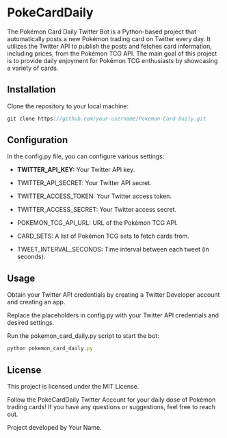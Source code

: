 # PokeCardDaily

The Pokémon Card Daily Twitter Bot is a Python-based project that automatically posts a new Pokémon trading card on Twitter every day. It utilizes the Twitter API to publish the posts and fetches card information, including prices, from the Pokémon TCG API. The main goal of this project is to provide daily enjoyment for Pokémon TCG enthusiasts by showcasing a variety of cards.

## Installation
Clone the repository to your local machine:
```javascript
git clone https://github.com/your-username/Pokemon-Card-Daily.git
```

## Configuration
In the config.py file, you can configure various settings:

* **TWITTER_API_KEY:** Your Twitter API key.

* TWITTER_API_SECRET: Your Twitter API secret.

* TWITTER_ACCESS_TOKEN: Your Twitter access token.

* TWITTER_ACCESS_SECRET: Your Twitter access secret.

* POKEMON_TCG_API_URL: URL of the Pokémon TCG API.

* CARD_SETS: A list of Pokémon TCG sets to fetch cards from.

* TWEET_INTERVAL_SECONDS: Time interval between each tweet (in seconds).


## Usage
Obtain your Twitter API credentials by creating a Twitter Developer account and creating an app.

Replace the placeholders in config.py with your Twitter API credentials and desired settings.

Run the pokemon_card_daily.py script to start the bot:

```javascript
python pokemon_card_daily.py
```

## License
This project is licensed under the MIT License.

Follow the PokeCardDaily Twitter Account for your daily dose of Pokémon trading cards! If you have any questions or suggestions, feel free to reach out.

Project developed by Your Name.
